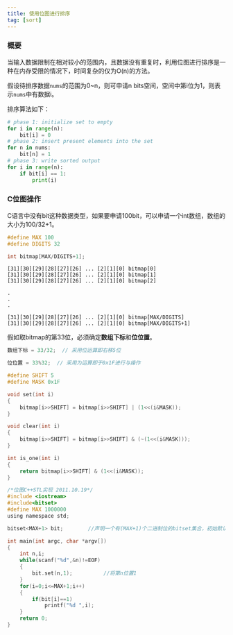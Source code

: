 ```yaml
---
title: 使用位图进行排序
tag: [sort]
---
```


### 概要

当输入数据限制在相对较小的范围内，且数据没有重复时，利用位图进行排序是一种在内存受限的情况下，时间复杂的仅为O(n)的方法。

假设待排序数据`nums`的范围为0~n，则可申请n bits空间，空间中第i位为1，则表示`nums`中有数据i。

排序算法如下：

``` python
# phase 1: initialize set to empty
for i in range(n):
    bit[i] = 0
# phase 2: insert present elements into the set
for n in nums:
    bit[n] = 1
# phase 3: write sorted output
for i in range(n):
    if bit[i] == 1:
        print(i)
```

### C位图操作

C语言中没有bit这种数据类型，如果要申请100bit，可以申请一个int数组，数组的大小为100/32+1。

``` c
#define MAX 100
#define DIGITS 32

int bitmap[MAX/DIGITS+1];
```

```
[31][30][29][28][27][26] ... [2][1][0] bitmap[0]
[31][30][29][28][27][26] ... [2][1][0] bitmap[1]
[31][30][29][28][27][26] ... [2][1][0] bitmap[2]

.
.
.

[31][30][29][28][27][26] ... [2][1][0] bitmap[MAX/DIGITS]
[31][30][29][28][27][26] ... [2][1][0] bitmap[MAX/DIGITS+1]
```

假如取bitmap的第33位，必须确定**数组下标**和**位位置**。

``` c
数组下标 = 33/32;  // 采用位运算即右移5位

位位置 = 33%32;  // 采用为运算即于0x1F进行与操作
```

``` c
#define SHIFT 5
#define MASK 0x1F

void set(int i)
{
    bitmap[i>>SHIFT] = bitmap[i>>SHIFT] | (1<<(i&MASK));
}

void clear(int i)
{
    bitmap[i>>SHIFT] = bitmap[i>>SHIFT] & (~(1<<(i&MASK)));
}

int is_one(int i)
{
    return bitmap[i>>SHIFT] & (1<<(i&MASK));
}
```

``` c
/*位图C++STL实现 2011.10.19*/
#include <iostream>
#include<bitset>
#define MAX 1000000
using namespace std;

bitset<MAX+1> bit;        //声明一个有(MAX+1)个二进制位的bitset集合，初始默认所有二进制位为0

int main(int argc, char *argv[])
{
    int n,i;
    while(scanf("%d",&n)!=EOF)
    {
        bit.set(n,1);          //将第n位置1
    }
    for(i=0;i<=MAX+1;i++)
    {
        if(bit[i]==1)
            printf("%d ",i);
    }
    return 0;
}
```
